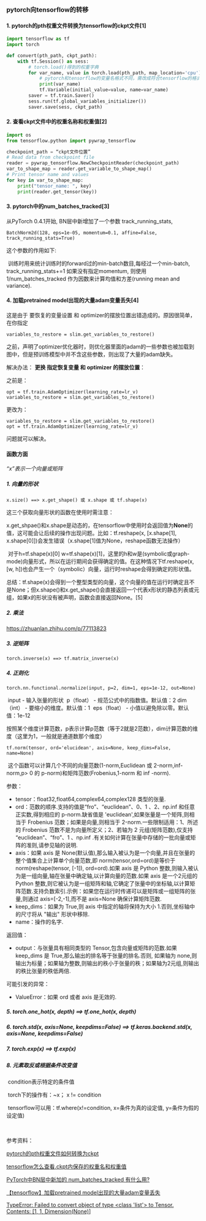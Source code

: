 ### pytorch向tensorflow的转移

#### 1. pytorch的pth权重文件转换为tensorflow的ckpt文件[1]

```python
import tensorflow as tf
import torch

def convert(pth_path, ckpt_path):
	with tf.Session() as sess:
		# torch.load()得到的权重字典
		for var_name, value in torch.load(pth_path, map_location='cpu').items():
			# pytorch和tensorflow的变量名格式不同，需改成符合tensorflow的格式
			print(var_name)
			tf.Variable(initial_value=value, name=var_name)
		saver = tf.train.Saver()
		sess.run(tf.global_variables_initializer())
		saver.save(sess, ckpt_path)
```

#### 2. 查看ckpt文件中的权重名称和权重值[2]

```python
import os
from tensorflow.python import pywrap_tensorflow

checkpoint_path = “ckpt文件位置”
# Read data from checkpoint file
reader = pywrap_tensorflow.NewCheckpointReader(checkpoint_path)
var_to_shape_map = reader.get_variable_to_shape_map()
# Print tensor name and values
for key in var_to_shape_map:
    print("tensor_name: ", key)
    print(reader.get_tensor(key))
```

#### 3. pytorch中的num_batches_tracked[3]

从PyTorch 0.4.1开始, BN层中新增加了一个参数 track_running_stats,

```
BatchNorm2d(128, eps=1e-05, momentum=0.1, affine=False, track_running_stats=True)
```

这个参数的作用如下:

​	训练时用来统计训练时的forward过的min-batch数目,每经过一个min-batch, track_running_stats+=1
如果没有指定momentum, 则使用1/num_batches_tracked 作为因数来计算均值和方差(running mean and variance).

#### 4. 加载pretrained model出现的大量adam变量丢失[4]

这是由于 要恢复的变量设置 和 optimizer的摆放位置出错造成的。原因很简单，在你指定

```
variables_to_restore = slim.get_variables_to_restore()
```


​	之前，声明了optimizer优化器时，则优化器里面的adam的一些参数也被加载到图中，但是预训练模型中并不含这些参数，则出现了大量的adam缺失。

解决办法：
**更换 指定恢复变量 和 optimizer 的摆放位置**：

之前是：

```
opt = tf.train.AdamOptimizer(learning_rate=lr_v)
variables_to_restore = slim.get_variables_to_restore()
```


更改为：

```
variables_to_restore = slim.get_variables_to_restore()
opt = tf.train.AdamOptimizer(learning_rate=lr_v)
```


问题就可以解决。


#### 函数方面

*“x”表示一个向量或矩阵*

##### 1. 向量的形状

```
x.size() ==> x.get_shape() 或 x.shape 或 tf.shape(x)
```

这三个获取向量形状的函数在使用时需注意：

​	x.get_shpae()和x.shape是动态的，在tensorflow中使用时会返回值为**None**的值，这可能会让后续的操作出现问题。比如：tf.reshape(x, [x.shape[1], x.shape[0]])会发生错误（x.shape[1]值为None，reshape函数无法操作）

​	对于h=tf.shape(x)[0] w=tf.shape(x)[1]，这里的h和w是(symbolic或graph-mode)向量形式，所以在运行期间会获得确定的值。在这种情况下tf.reshape(x, [w, h])也会产生一个（symbolic）向量，运行时reshape会得到确定的形状值。

​	总结：tf.shape(x)会得到一个整型类型的向量，这个向量的值在运行时确定且不是None；但x.shape()和x.get_shape()会直接返回一个代表x形状的静态列表或元组，如果x的形状没有被声明，函数会直接返回None。[5]

##### 2. 乘法

<https://zhuanlan.zhihu.com/p/77113823>

##### 3. 逆矩阵

```
torch.inverse(x) ==> tf.matrix_inverse(x)
```

##### 4. 正则化

```
torch.nn.functional.normalize(input, p=2, dim=1, eps=1e-12, out=None)
```

​	input - 输入张量的形状
​	p（float） - 规范公式中的指数值。默认值：2
​	dim（int） - 要缩小的维度。默认值：1
​	eps（float） - 小值以避免除以零。默认值：1e-12

​	按照某个维度计算范数，p表示计算p范数（等于2就是2范数），dim计算范数的维度（这里为1，一般就是通道数那个维度）

```
tf.norm(tensor, ord='elucidean', axis=None, keep_dims=False, name=None)
```

​	这个函数可以计算几个不同的向量范数(1-norm,Euclidean 或 2-norm,inf-norm,p> 0 的 p-norm)和矩阵范数(Frobenius,1-norm 和 inf -norm).

参数：

- tensor：float32,float64,complex64,complex128 类型的张量.
- ord：范数的顺序.支持的值是“fro”、“euclidean”、0、1 、2、np.inf 和任意正实数,得到相应的 p-norm.缺省值是 'euclidean',如果张量是一个矩阵,则相当于 Frobenius 范数；如果是向量,则相当于 2-norm.一些限制适用：1、所述的 Frobenius 范数不是为向量所定义；2、若轴为 2 元组(矩阵范数),仅支持 “euclidean”、“fro”、1 、np.inf .有关如何计算在张量中存储的一批向量或矩阵的准则,请参见轴的说明.
- axis：如果 axis 是 None(默认值),那么输入被认为是一个向量,并且在张量的整个值集合上计算单个向量范数,即 norm(tensor,ord=ord)是等价于norm(reshape(tensor, [-1]), ord=ord).如果 axis 是 Python 整数,则输入被认为是一组向量,轴在张量中确定轴,以计算向量的范数.如果 axis 是一个2元组的 Python 整数,则它被认为是一组矩阵和轴,它确定了张量中的坐标轴,以计算矩阵范数.支持负数索引.示例：如果您在运行时传递可以是矩阵或一组矩阵的张量,则通过 axis=[-2,-1],而不是 axis=None 确保计算矩阵范数.
- keep_dims：如果为 True,则 axis 中指定的轴将保持为大小 1.否则,坐标轴中的尺寸将从 "输出" 形状中移除.
- name：操作的名字.

返回值：

- output：与张量具有相同类型的 Tensor,包含向量或矩阵的范数.如果 keep_dims 是 True,那么输出的排名等于张量的排名.否则, 如果轴为 none,则输出为标量；如果轴为整数,则输出的秩小于张量的秩；如果轴为2元组,则输出的秩比张量的秩低两倍.

可能引发的异常：

- ValueError：如果 ord 或者 axis 是无效的.

##### 5. torch.one_hot(x, depth) ==> tf.one_hot(x, depth)

##### 6. torch.std(x, axis=None, keepdims=False) ==> tf.keras.backend.std(x, axis=None, keepdims=False)

##### 7. torch.exp(x) ==> tf.exp(x)

##### 8. 元素取反或根据条件改变值

​	condition表示特定的条件值

​	torch下的操作有：~x； x != condition

​	tensorflow可以用：tf.where(x!=condition, x=条件为真的设定值, y=条件为假的设定值)

​		

参考资料：

[pytorch的pth权重文件如何转换为ckpt]( https://www.zhihu.com/question/317353538/answer/924705912 )

[tensorflow怎么查看.ckpt内保存的权重名和权重值](https://blog.csdn.net/Geoffrey_MT/article/details/82690340)

[PyTorch中BN层中新加的 num_batches_tracked 有什么用?](https://blog.csdn.net/shanglianlm/article/details/101394508)

[【tensorflow】加载pretrained model出现的大量adam变量丢失](https://blog.csdn.net/shwan_ma/java/article/details/82868751)

[TypeError: Failed to convert object of type <class 'list'> to Tensor. Contents: [1, 1, Dimension(None)]](<https://github.com/tensorflow/models/issues/6245>)

